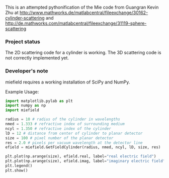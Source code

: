 This is an attempted pythonification of the Mie code from Guangran Kevin Zhu at 
http://www.mathworks.de/matlabcentral/fileexchange/30162-cylinder-scattering and
http://de.mathworks.com/matlabcentral/fileexchange/31119-sphere-scattering

### Project status
The 2D scattering code for a cylinder is working. The 3D scattering code is not correctly implemented yet.

### Developer's note
miefield requires a working installation of SciPy and NumPy.

Example Usage:

```python
import matplotlib.pylab as plt
import numpy as np
import miefield

radius = 10 # radius of the cylinder in wavelengths
nmed = 1.333 # refractive index of surrounding medium
ncyl = 1.350 # refractive index of the cylinder
lD = 12 # distance from center of cylinder to planar detector
size = 100 # pixel number of the planar detector
res = 2.0 # pixels per vacuum wavelength at the detector line
efield = miefield.GetFieldCylinder(radius, nmed, ncyl, lD, size, res)

plt.plot(np.arange(size), efield.real, label="real electric field")
plt.plot(np.arange(size), efield.imag, label="imaginary electric field")
plt.legend()
plt.show()
```
